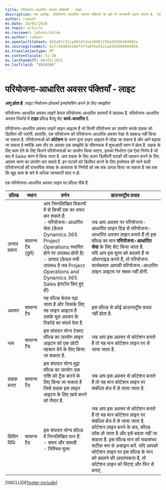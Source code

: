 ```yaml
---
title: परियोजना-आधारित अवसर पंक्तियाँ - लाइट
description: यह आलेख, परियोजना-आधारित अवसर पंक्तियों के बारे में जानकारी प्रदान करता है. (प्रो)
author: rumant
ms.date: 10/01/2020
ms.topic: article
ms.reviewer: johnmichalak
ms.author: rumant
ms.openlocfilehash: 8b5a8fc32ca903d7da2e090137bed358b364902a
ms.sourcegitcommit: 6cfc50d89528df977a8f6a55c1ad39d99800d9b4
ms.translationtype: MT
ms.contentlocale: hi-IN
ms.lasthandoff: 06/03/2022
ms.locfileid: "8914266"
---
```

# <a name="project-based-opportunity-lines---lite"></a>परियोजना-आधारित अवसर पंक्तियाँ - लाइट

_**लागू होता है:** लाइट नियोजन-प्रोफार्मा इनवॉयसिंग करने के लिए समझौता_

परियोजना-आधारित अवसर लाइनें केवल परियोजना-आधारित अवसरों में उपलब्ध हैं. परियोजना-आधारित अवसर रिकॉर्ड में **टाइप** फ़ील्ड वैल्यू सेट **कार्य-आधारित** है.

परियोजना-आधारित अवसर लाइनें लाइन आइटम हैं जो किसी परियोजना का उपयोग करके ग्राहक को डिलीवर की जाएंगी. हालांकि, एक परियोजना को परियोजना-आधारित अवसर रेखा से सहबध्द नहीं किया जा सकता है. परियोजनाओं को **कोटेशन** के चरण द्वारा लाइन आइटम में जोड़ा जा सकता है और आगे बढ़ाया जा सकता है क्योंकि आम तौर पर अवसर एक समझौते के जीवनचक्र में शुरूआती चरण में होता है. ग्राहक के लिए काम देने के लिए कितने परियोजनाओं का उपयोग किया जाएगा, इसका निर्धारण एक ऐसा निर्णय है जो बाद में Sales चरण में किया जाता है. आप ग्राहक के लिए अलग डिलीवरी घटकों की पहचान करने के लिए अवसर चरण का उपयोग कर सकते हैं. इन घटकों को डिलीवर करने के लिए इस्तेमाल की जाने वाली परियोजनाओं की वास्तविक संख्या के आसपास के निर्णयों को तब तक उत्पन्न किया जा सकता है जब तक कि खुद काम के बारे में अधिक जानकारी ज्ञात न हो.

एक परियोजना-आधारित अवसर लाइन पर फ़ील्ड नीचे हैं:

| **फ़ील्ड** | **स्थान** | **वर्णन** | **डाउनस्ट्रीम प्रभाव** |
| --- | --- | --- | --- |
| उत्पाद प्रकार | सामान्य टैब (छुपे) | आप निम्नलिखित विकल्पों में से किसी एक का चयन कर सकते हैं:</br>- परियोजना-आधारित सेवा (केवल Dynamics 365 Project Operations स्थापित होने पर उपलब्ध होती है)</br>- उत्पाद (केवल तभी उपलब्ध है जब Project Operations and Dynamics 365 Sales इंस्टॉल किए हुए हों) | जब आप अवसर पर परियोजना-आधारित लाइन ग्रिड से परियोजना-आधारित अवसर लाइन बनाते हैं तो इस फ़ील्ड का मान **परियोजना-आधारित सेवा** के लिए सेट किया जाता है. <br> यदि आप इस मूल्य को बदलते हैं या ओवरराइड करते हैं, तो परियोजना कार्यक्षमता आपकी परियोजना-आधारित लाइन आइटम पर सक्षम नहीं होगी. |
| अवसर | सामान्य टैब | यह फ़ील्ड केवल पढ़ा जाता है और जिसके लिए यह लाइन आइटम है उसके मूल अवसर के रिकॉर्ड का संदर्भ देता है. | इस फ़ील्ड से कोई डाउनस्ट्रीम प्रभाव नहीं होता है. |
| नाम | सामान्य टैब | इस संपादन योग्य टेक्स्ट फ़ील्ड का उपयोग लाइन आइटम को एक छोटी पहचान देने के लिए किया जा सकता है. | जब आप इस अवसर से कोटेशन बनाते हैं तो यह मान कोटेशन लाइन पर ले जाया जाता है. |
| ग्राहक बजट | सामान्य टैब | इस संपादन योग्य मुद्रा फ़ील्ड का उपयोग उस राशि को ट्रैक करने के लिए किया जा सकता है जिसे ग्राहक इस लाइन आइटम के लिए ख़र्च करने को तैयार है. | जब आप इस अवसर से कोटेशन बनाते हैं तो यह मान कोटेशन लाइन पर संबंधित क्षेत्र में ले जाया जाता है. |
| बिलिंग विधि | सामान्य टैब | इस संपादन योग्य फ़ील्ड में निम्नलिखित मान हैं:</br>- समय और सामग्री</br>- निश्चित मूल्य | जब आप इस अवसर से कोटेशन बनाते हैं तो यह मान कोटेशन लाइन पर संबंधित क्षेत्र में ले जाया जाता है. कोटेशन लाइन बनने के बाद, फ़ील्ड लॉक हो जाता है और इसे बदला नहीं जा सकता है. इस फ़ील्ड मान को यथासंभव सटीक रूप से असाइन करें. यदि आपको कोटेशन लाइन पर इस फ़ील्ड के मान को बदलने की आवश्यकता है, तो कोटेशन लाइन को मिटाएं और फिर से बनाएं. |


[!INCLUDE[footer-include](../../includes/footer-banner.md)]